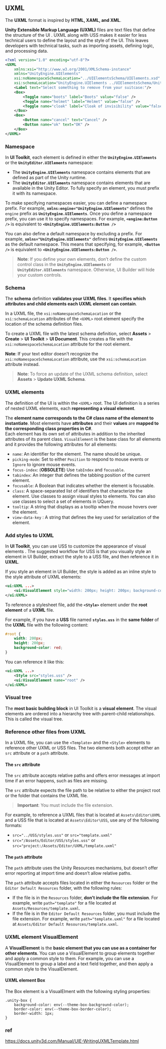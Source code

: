 ## UXML
The **UXML** format is inspired by **HTML, XAML, and XML**.

**Unity Extensible Markup Language (UXML)** files are text files that define the structure of the UI
. UXML along with USS makes it easier for less technical users to define the layout and the style of the UI. 
This leaves developers with technical tasks, such as importing assets, defining logic, and processing data.

```xml
<?xml version="1.0" encoding="utf-8"?>
<UXML
    xmlns:xsi="http://www.w3.org/2001/XMLSchema-instance"
    xmlns="UnityEngine.UIElements"
    xsi:noNamespaceSchemaLocation="../UIElementsSchema/UIElements.xsd"
    xsi:schemaLocation="UnityEngine.UIElements ../UIElementsSchema/UnityEngine.UIElements.xsd">
    <Label text="Select something to remove from your suitcase:"/>
    <Box>
        <Toggle name="boots" label="Boots" value="false" />
        <Toggle name="helmet" label="Helmet" value="false" />
        <Toggle name="cloak" label="Cloak of invisibility" value="false"/>
    </Box>
    <Box>
        <Button name="cancel" text="Cancel" />
        <Button name="ok" text="OK" />
    </Box>
</UXML>
```


### Namespace
In **UI Toolkit**, each element is defined in either the **`UnityEngine.UIElements`** or the **`UnityEditor.UIElements`** namespace:

-   The **`UnityEngine.UIElements`** namespace contains elements that are defined as part of the Unity runtime.
-   The **`UnityEditor.UIElements`** namespace contains elements that are available in the Unity Editor. To fully specify an element, you must prefix it with its namespace.

To make specifying namespaces easier, you can define a namespace prefix. For example, **`xmlns:engine="UnityEngine.UIElements"`** defines the `engine` prefix as **`UnityEngine.UIElements`**. Once you define a namespace prefix, you can use it to specify namespaces. For example, **`<engine:Button />`** is equivalent to **`<UnityEngine.UIElements:Button />`**

You can also define a default namespace by excluding a prefix. For example, **`xmlns="UnityEngine.UIElements"`** defines **`UnityEngine.UIElements`** as the default namespace. This means that specifying, for example, **`<Button />`** is equivalent to **`<UnityEngine.UIElements:Button />`**.


> **Note**: If you define your own elements, don’t define the custom control class in the **`UnityEngine.UIElements`** or **`UnityEditor.UIElements`** namespace. Otherwise, UI Builder will hide your custom controls.


### Schema

The **schema** definition **validates your UXML files**. It **specifies which attributes and child elements each UXML element can contain**.

In a UXML file, the `xsi:noNamespaceSchemaLocation` or the `xsi:schemaLocation` attributes of the `<UXML>` root element specify the location of the schema definition files.

To create a UXML file with the latest schema definition, select **Assets** > **Create** > **UI Toolkit** > **UI Document**. This creates a file with the `xsi:noNamespaceSchemaLocation` attribute for the root element.

**Note**: If your text editor doesn’t recognize the `xsi:noNamespaceSchemaLocation` attribute, use the `xsi:schemaLocation` attribute instead.

> **Note**: To force an update of the UXML schema definition, select **Assets** > **Update UXML Schema**.

### UXML elements
The definition of the UI is within the `<UXML>` root. The UI definition is a series of nested UXML elements, each **representing a visual element**.

The **element name corresponds to the C# class name of the element to instantiate**. Most elements have **attributes** and their **values** are **mapped to the corresponding class properties in C#**. \
Each element has its own set of attributes in addition to the inherited attributes of its parent class. `VisualElement` is the base class for all elements and it provides the following attributes for all elements:

-   `name`: An identifier for the element. The name should be unique.
-   `picking-mode`: Set to either `Position` to respond to mouse events or `Ignore` to ignore mouse events.
-   `focus-index`: (**OBSOLETE**) Use `tabIndex` and `focusable`.
-   `tabindex`: An integer that defines the tabbing position of the current element.
-   `focusable`: A Boolean that indicates whether the element is focusable.
-   `class`: A space-separated list of identifiers that characterize the element. Use classes to assign visual styles to elements. You can also use classes to select a set of elements in UQuery.
-   `tooltip`: A string that displays as a tooltip when the mouse hovers over the element.
-   `view-data-key` : A string that defines the key used for serialization of the element.

### Add styles to UXML
In **UI Toolkit**, you can use USS to customize the appearance of visual elements
. The suggested workflow for USS is that you visually style an element in UI Builder, extract the style to a USS file, and then reference it in **UXML**.

If you style an element in UI Builder, the style is added as an inline style to the style attribute of UXML elements:

```xml
<ui:UXML ...>
    <ui:VisualElement style="width: 200px; height: 200px; background-color: red;" />
</ui:UXML>
```

To reference a stylesheet file, add the **`<Style>`** element under the **root element** of a **UXML** file.

For example, if you have a **USS** file named **`styles.uss`** in the **same folder** of the **UXML** file with the following content:

```css
#root {
    width: 200px;
    height: 200px;
    background-color: red;
}

```

You can reference it like this:

```xml
<ui:UXML ...>
    <Style src="styles.uss" />
    <ui:VisualElement name="root" />
</ui:UXML>
```

### Visual tree
The **most basic building block** in UI Toolkit is a **visual element**. The visual elements are ordered into a hierarchy tree with parent-child relationships. This is called the visual tree.



### Reference other files from UXML
In a UXML file, you can use the `<Template>` and the `<Style>` elements to reference other UXML or USS files. The two elements both accept either an `src` attribute or a `path` attribute.

#### The `src` attribute

The `src` attribute accepts relative paths and offers error messages at import time if an error happens, such as files are missing.

The `src` attribute expects the file path to be relative to either the project root or the folder that contains the UXML file.

> **Important**: You must include the file extension.

For example, to reference a UXML files that is located at `Assets\Editor\UXML` and a USS file that is located at `Assets\Editor\USS`, use any of the following formats:

-   `src="../USS/styles.uss"` or `src="template.uxml"`
-   `src="/Assets/Editor/USS/styles.uss"` or `src="project:/Assets/Editor/UXML/template.uxml"`



#### The `path` attribute

The `path` attribute uses the Unity Resources mechanisms, but doesn’t offer error reporting at import time and doesn’t allow relative paths.

The `path` attribute accepts files located in either the `Resources` folder or the `Editor Default Resources` folder, with the following rules:

-   If the file is in the `Resources` folder, **don’t include the file extension**. For example, write `path="template"` for a file located at `Assets/Resources/template.uxml`.
-   If the file is in the `Editor Default Resources` folder, you must include the file extension. For example, write `path="template.uxml"` for a file located at `Assets/Editor Default Resources/template.uxml`.


### UXML element VisualElement
A **VisualElement** is the **basic element that you can use as a container for other elements**. You can use a VisualElement to group elements together and apply a common style to them. For example, you can use a VisualElement to group a label and a text field together, and then apply a common style to the VisualElement.

#### UXML element Box

The Box element is a VisualElment with the following styling properties:
```
.unity-box {
    background-color: env(--theme-box-background-color);
    border-color: env(--theme-box-border-color);
    border-width: 1px;
}
```




### ref 
https://docs.unity3d.com/Manual/UIE-WritingUXMLTemplate.html
